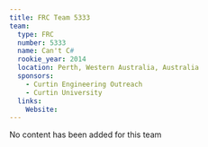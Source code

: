 ```yaml
---
title: FRC Team 5333
team:
  type: FRC
  number: 5333
  name: Can't C#
  rookie_year: 2014
  location: Perth, Western Australia, Australia
  sponsors:
    - Curtin Engineering Outreach
    - Curtin University
  links:
    Website: 
---
```

No content has been added for this team